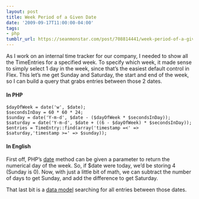 ```yaml
---
layout: post
title: Week Period of a Given Date
date: '2009-09-17T11:00:00-04:00'
tags:
- php
tumblr_url: https://seanmonstar.com/post/708814441/week-period-of-a-given-date
---
```

As I work on an internal time tracker for our company, I needed to show all the TimeEntries for a specified week. To specify which week, it made sense to simply select 1 day in the week, since that’s the easiest default control in Flex. This let’s me get Sunday and Saturday, the start and end of the week, so I can build a query that grabs entries between those 2 dates.

#### In PHP

    $dayOfWeek = date('w', $date);
    $secondsInDay = 60 * 60 * 24;
    $sunday = date('Y-m-d', $date - ($dayOfWeek * $secondsInDay));
    $saturday = date('Y-m-d', $date + ((6 - $dayOfWeek) * $secondsInDay));
    $entries = TimeEntry::find(array('timestamp =<' => $saturday,'timestamp >=' => $sunday));

#### In English

First off, PHP’s [date](http://us2.php.net/manual/en/function.date.php) method can be given a parameter to return the numerical day of the week. So, if $date were today, we’d be storing 4 (Sunday is 0). Now, with just a little bit of math, we can subtract the number of days to get Sunday, and add the difference to get Saturday.

That last bit is a [data model](http://en.wikipedia.org/wiki/Modelviewcontroller) searching for all entries between those dates.

